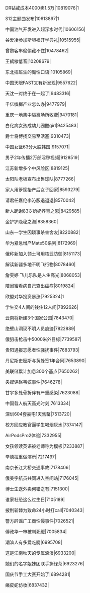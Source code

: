 DR钻戒成本4000卖1.5万|10819076|1

S12主题曲发布|10613867|1

中国油气开发进入超深水时代|10606156|

谷爱凌参加斯坦福开学典礼|10515955|

曾黎客串偷偷藏不住|10478462|

王鹤棣低音|10208679|

东北插班生的魔性口语|10105869|

中国天眼FAST又有新发现|9557622|

天沈一对终于在一起了|9483316|

千亿槟榔产业怎么办|9477979|

重庆一地集中隔离场所收费|9470181|

白化病女孩成幼儿园酷girl|9425483|

爵士将博扬交易至活塞|9310473|

中国女篮63分大胜韩国|9157071|

男子2年传播2万部淫秽视频|9128519|

江苏新增多个中风险区|8819125|

太阳队老板宣布出售球队|8777266|

家人用箩筐抬产后女子回家|8593279|

请君任嘉伦李沁版退退退|8570042|

新人跪谢83岁奶奶养育之恩|8429585|

金铲铲隐秘之海|8358360|

山东一学生因琐事杀害舍友|8220882|

华为紧急增产Mate50系列|8172969|

俄称新加入领土可用核武防御|8151173|

解读新疆多地不明飞行物|8078460|

詹雯婷 飞儿乐队是人生高光|8068053|

陪闺蜜看病自己查出癌症|8019824|

欧盟对华投资暴涨|7925324|1

学生交4人间的钱住12人间|7892626|

云南将新建3个国家公园|7843470|

绝壁山洞现不明人员痕迹|7822889|

俄狙击枪击中5000米外目标|7739587|

贵阳通报志愿者性骚扰事件|7683793|

丹尼斯史密斯与黄蜂签1年合同|7653890|

美联储累计加息300个基点|7650262|

央媒评赵韦弦事件|7646278|

甘宇多处骨折伴有严重感染|7623088|

中国载人航天高光时刻|7613334|

深圳604套豪宅1天售罄|7513720|

校方回应教官逼学生喝烟灰水|7374147|

AirPodsPro2体验|7332955|

女孩领读英语被老师称为模板|7233887|

辛德拉重做演示|7217497|

南京长江大桥交通事故|7178406|

俄美宇航员共同进入空间站|7176045|

博士生送外卖何错之有|7151300|

谁家社恐这么过生日|7105189|

披荆斩棘为致命24小时打call|7040343|

警方辟谣广工商性侵事件|7026521|

傅政华一审被判死缓|7005834|

潮汕人有多爱吃朥|6995708|

这是江南秋天的专属浪漫|6933200|

她们的名字姐妹团联手撕绿茶|6923276|

国庆节手工大赛开始了|6894281|

癞皮蛇仿妆|6837432|


